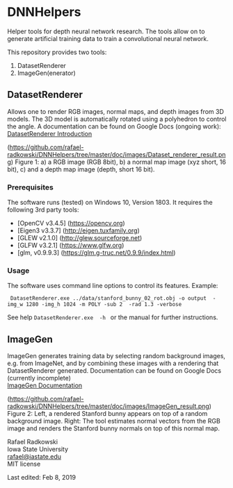 # DNNHelpers
Helper tools for depth neural network research. The tools allow on to generate artificial training data
to train a convolutional neural network.

This repository provides two tools:  
1. DatasetRenderer
2. ImageGen(enerator)

## DatasetRenderer
Allows one to render RGB images, normal maps, and depth images from 3D models.
The 3D model is automatically rotated using a polyhedron to control the angle.
A documentation can be found on Google Docs (ongoing work): [DatasetRenderer Introduction](https://docs.google.com/document/d/1aDyw3eXaGTcLeBlfpghiZg230qUybzcgZsdz7eNEcqg/edit?usp=sharing)

(https://github.com/rafael-radkowski/DNNHelpers/tree/master/doc/images/Dataset_renderer_result.png)
Figure 1: a) a RGB image (RGB 8bit), b) a normal map image (xyz short, 16 bit), c) and a depth map image (depth, short 16 bit).

### Prerequisites
The software runs (tested) on Windows 10, Version 1803.
It requires the following 3rd party tools:
 * [OpenCV v3.4.5] (https://opencv.org)
 * [Eigen3 v3.3.7] (http://eigen.tuxfamily.org)
 * [GLEW v2.1.0] (http://glew.sourceforge.net)
 * [GLFW v3.2.1] (https://www.glfw.org)
 * [glm, v0.9.9.3] (https://glm.g-truc.net/0.9.9/index.html)

### Usage
 The software uses command line options to control its features. Example:

```
 DatasetRenderer.exe ../data/stanford_bunny_02_rot.obj -o output  -img_w 1280 -img_h 1024 -m POLY -sub 2  -rad 1.3 -verbose
```
See help ``` DatasetRenderer.exe  -h  ``` or the manual for further instructions.


## ImageGen
ImageGen generates training data by selecting random background images, e.g. from ImageNet,
and by combining these images with a rendering that DatasetRenderer generated.
Documentation can be found on Google Docs (currently incomplete)  
[ImageGen Documentation](https://docs.google.com/document/d/11cj3LnpoDvg_DU1jRfriQeV9HwE6V29O1h4cRDKk1tA/edit?usp=sharing)



(https://github.com/rafael-radkowski/DNNHelpers/tree/master/doc/images/ImageGen_result.png)  
Figure 2: Left, a rendered Stanford bunny appears on top of a random background image. Right: The tool estimates normal vectors from the RGB image and renders the Stanford bunny normals on top of this normal map.



Rafael Radkowski  
Iowa State University  
rafael@iastate.edu  
MIT license  

Last edited: Feb 8, 2019
